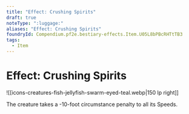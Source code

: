 ```yaml
---
title: "Effect: Crushing Spirits"
draft: true
noteType: ":luggage:"
aliases: "Effect: Crushing Spirits"
foundryId: Compendium.pf2e.bestiary-effects.Item.U05L8bPBcRHTtTB3
tags:
  - Item
---
```


# Effect: Crushing Spirits
![[icons-creatures-fish-jellyfish-swarm-eyed-teal.webp|150 lp right]]

The creature takes a -10-foot circumstance penalty to all its Speeds.
